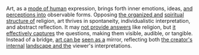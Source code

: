 
Art, as a [mode of human](2/3/3/3/1/2/3/.Human%20Behavior) expression, brings forth inner emotions, ideas, [and perceptions into](2/2/2/3/3/_Perception-Judgment) observable forms. Opposing [the organized and](1/1/3/3/1/3/.Organization) [spiritual structure of](1/1/2/3/.Structure) religion, art thrives in spontaneity, individualistic interpretation, and abstract reflection. It may [not provide answers](2/1/1/3/3/3/.Ignoring) like religion, but [it effectively captures](3/1/1/3/3/1/3/.Kinetic%20Harvesting) the questions, making them visible, audible, or tangible. Instead of a bridge, [art can be](2/3/3/1/3/.Art%20Forms) [seen as a](3/3/2/2/1/2/1/.Protagonist) mirror, reflecting both [the creator's internal](2/3/1/1/_Creator-Creation) [landscape and the](3/2/1/2/3/1/1/2/.Landscape) viewer's interpretations.

